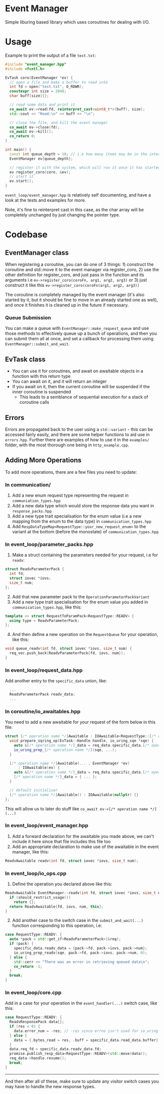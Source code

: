# Event Manager
Simple liburing based library which uses coroutines for dealing with I/O.
# Usage
Example to print the output of a file `test.txt`:
```cpp
#include "event_manager.hpp"
#include <fcntl.h>

EvTask coro(EventManager *ev) {
  // open a file and make a buffer to read into
  int fd = open("test.txt", O_RDWR);
  constexpr int size = 2048;
  char buff[size]{};

  // read some data and print it
  co_await ev->read(fd, reinterpret_cast<uint8_t*>(buff), size);
  std::cout << "Read:\n" << buff << "\n";

  // close the file, and kill the event manager
  co_await ev->close(fd);
  co_await ev->kill();
  co_return 0;
}

int main() {
  const int queue_depth = 10; // i.e how many items may be in the internal queue before it needs to be flushed, max is 4096
  EventManager ev{queue_depth};

  // register it with the system, which will run it once it has started
  ev.register_coro(coro, &ev);
  // start it
  ev.start();
}
```
`event_loop/event_manager.hpp` is relatively self documenting, and have a look at the tests and examples for more.

Note, it's fine to reinterpret cast in this case, as the char array will be completely unchanged by just changing the pointer type.

# Codebase
## EventManager class
When registering a coroutine, you can do one of 3 things: 1) construct the coroutine and std::move it to the event manager via register_coro, 2) use the other definition for register_coro, and just pass in the function and its arguments i.e `ev->register_coro(coroFn, arg1, arg2, arg3)` or 3) just construct it like this `ev->register_coro(coroFn(arg1, arg2, arg3))`

The coroutine is completely managed by the event manager (it's also started by it, but it should be fine to move in an already started one as well), and once it finishes it is cleaned up in the future if necessary.

### Queue Submission
You can make a queue with `EventManager::make_request_queue` and use those methods to effectively queue up a bunch of operations, and then you can submit them all at once, and set a callback for processing them using `EventManager::submit_and_wait`.

## EvTask class
- You can use it for coroutines, and await on awaitable objects in a function with this return type
- You can await on it, and it will return an integer
- If you await on it, then the current coroutine will be suspended if the inner coroutine is suspended
  - This leads to a semblance of sequential execution for a stack of coroutine calls

## Errors
Errors are propagated back to the user using a `std::variant` - this can be accessed fairly easily, and there are some helper functions to aid use in `errors.hpp`. Further there are examples of how to use it in the `examples/` folder, with the most thorough one being in `http_example.cpp`.

## Adding More Operations
To add more operations, there are a few files you need to update:
### In communication/
1. Add a new enum request type representing the request in `communiation_types.hpp`
2. Add a new data type which would store the response data you want in `response_packs.hpp`
3. Add a new type trait specialisation for the enum value (i.e a new mapping from the enum to the data type) in `communication_types.hpp`
4. Add `RespDataTypeMap<RequestType::your_new_request_enum>` to the variant at the bottom (before the monostate) of `communication_types.hpp`
### In event_loop/parameter_packs.hpp
1. Make a struct containing the parameters needed for your request, i.e for `readv`:
```cpp
struct ReadvParameterPack {
  int fd;
  struct iovec *iovs;
  size_t num;
};
```
2. Add that new parameter pack to the `OperationParameterPackVariant`
3. Add a new type trait specialisation for the enum value you added in `communication_types.hpp`, like this:
```cpp
template <> struct RequestToParamPack<RequestType::READV> {
  using type = ReadvParameterPack;
};
```
4. And then define a new operation on the `RequestQueue` for your operation, like this:
```cpp
void queue_readv(int fd, struct iovec *iovs, size_t num) {
  req_vec.push_back(ReadvParameterPack{fd, iovs, num});
}
```
### In event_loop/request_data.hpp
Add another entry to the `specific_data` union, like:
```cpp
  ...
  ReadvParameterPack readv_data;
  ...
```
### In coroutine/io_awaitables.hpp
You need to add a new awaitable for your request of the form below in this file:
```cpp
struct [/* operation name */]Awaitable : IOAwaitable<RequestType::[/* operation name */], [/* operation name */]Awaitable> {
  void prepare_sqring_op(EvTask::Handle handle, io_uring_sqe *sqe) {
    auto &[/* operation name */]_data = req_data.specific_data.[/* operation name */]_data;
    io_uring_prep_[/* operation name */](sqe, ...);
  }

  [/* operation name */]Awaitable(... , EventManager *ev)
      : IOAwaitable(ev) {
    auto &[/* operation name */]_data = req_data.specific_data.[/* operation name */]_data;
    [/* operation name */]_data = { ... };
  }

  // default initialiser
  [/* operation name */]Awaitable() : IOAwaitable(nullptr) {}
};
```
This will allow us to later do stuff like `co_await ev->[/* operation name */](...)`
### In event_loop/event_manager.hpp
1. Add a forward declaration for the awaitable you made above, we can't include it here since that file includes this file too
2. Add an appropriate declaration to make use of the awaitable in the event manager, like this:
```cpp
ReadvAwaitable readv(int fd, struct iovec *iovs, size_t num);
```
### In event_loop/io_ops.cpp
1. Define the operation you declared above like this:
```cpp
ReadvAwaitable EventManager::readv(int fd, struct iovec *iovs, size_t num) {
  if (should_restrict_usage())
    return {};
  return ReadvAwaitable{fd, iovs, num, this};
}
```
2. Add another case to the switch case in the `submit_and_wait(...)` function corresponding to this operation, i.e:
```cpp
case RequestType::READV: {
  auto *pack = std::get_if<ReadvParameterPack>(&req);
  if (pack) {
    specific_data.readv_data = {pack->fd, pack->iovs, pack->num};
    io_uring_prep_readv(sqe, pack->fd, pack->iovs, pack->num, 0);
  } else {
    std::cerr << "There was an error in retrieving queued data\n";
    co_return -1;
  }
  break;
}
```
### In event_loop/core.cpp
Add in a case for your operation in the `event_handler(...)` switch case, like this:
```cpp
case RequestType::READV: {
  ReadvResponsePack data{};
  if (res < 0) {
    data.error_num = -res; // -res since errno isn't used for io_uring
  } else {
    data = {.bytes_read = res, .buff = specific_data.read_data.buffer};
  }
  data.req_fd = specific_data.readv_data.fd;
  promise.publish_resp_data<RequestType::READV>(std::move(data));
  req_data->handle.resume();
  break;
}
```

------------
And then after all of these, make sure to update any visitor switch cases you may have to handle the new response types.
